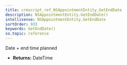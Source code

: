 ```yaml
---
title: crmscript_ref_NSAppointmentEntity_GetEndDate
description: NSAppointmentEntity.GetEndDate()
intellisense: NSAppointmentEntity.GetEndDate
sortOrder: 933
keywords: GetEndDate()
so.topic: reference
---
```



Date + end time planned



* **Returns:** DateTime


